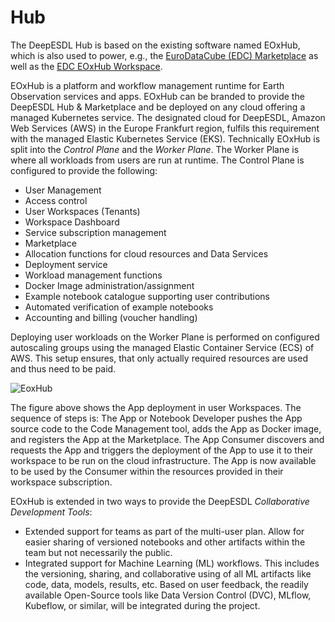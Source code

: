 # Hub

The DeepESDL Hub is based on the existing software named EOxHub, 
which is also used to power, e.g., the 
[EuroDataCube (EDC) Marketplace](https://eurodatacube.com/marketplace) as 
well as the 
[EDC EOxHub Workspace](https://eurodatacube.com/marketplace/infra/edc_eoxhub_workspace).

EOxHub is a platform and workflow management runtime for Earth Observation 
services and apps. EOxHub can be branded to provide the DeepESDL Hub & 
Marketplace and be deployed on any cloud offering a managed Kubernetes
service. The designated cloud for DeepESDL, Amazon Web Services (AWS) in 
the Europe Frankfurt region, fulfils this requirement with the managed
Elastic Kubernetes Service (EKS).
Technically EOxHub is split into the *Control Plane* and the *Worker Plane*.
The Worker Plane is where all workloads from users are run at runtime. 
The Control Plane is configured to provide the following:

* User Management
* Access control
* User Workspaces (Tenants)
* Workspace Dashboard
* Service subscription management
* Marketplace
* Allocation functions for cloud resources and Data Services
* Deployment service
* Workload management functions
* Docker Image administration/assignment
* Example notebook catalogue supporting user contributions
* Automated verification of example notebooks
* Accounting and billing (voucher handling)

Deploying user workloads on the Worker Plane is performed on configured 
autoscaling groups using the managed Elastic Container Service (ECS) of AWS. 
This setup ensures, that only actually required resources are used and 
thus need to be paid.

![EoxHub](../../img/eoxhub.png)

The figure above shows the App deployment in user Workspaces. 
The sequence of steps is: The App or Notebook Developer pushes the 
App source code to the Code Management tool, adds the App as Docker image, 
and registers the App at the Marketplace. The App Consumer discovers and
requests the App and triggers the deployment of the App to use it to their 
workspace to be run on the cloud infrastructure. The App is now available
to be used by the Consumer within the resources provided in their 
workspace subscription.

EOxHub is extended in two ways to provide the DeepESDL 
*Collaborative Development Tools*:

* Extended support for teams as part of the multi-user plan. 
  Allow for easier sharing of versioned notebooks and other artifacts 
  within the team but not necessarily the public.
* Integrated support for Machine Learning (ML) workflows. 
  This includes the versioning, sharing, and collaborative using of 
  all ML artifacts like code, data, models, results, etc. 
  Based on user feedback, the readily available Open-Source tools 
  like Data Version Control (DVC), MLflow, Kubeflow, or similar, will
  be integrated during the project.
